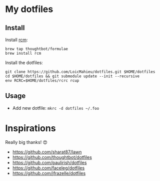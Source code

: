 
# My dotfiles

## Install

Install [rcm](https://github.com/thoughtbot/rcm):

    brew tap thoughtbot/formulae
    brew install rcm

Install the dotfiles:

    git clone https://github.com/LoicMahieu/dotfiles.git $HOME/dotfiles
    cd $HOME/dotfiles && git submodule update --init --recursive
    env RCRC=$HOME/dotfiles/rcrc rcup

## Usage

- Add new dotfile: `mkrc -d dotfiles ~/.foo`

# Inspirations

Really big thanks! 😍

* https://github.com/sharat87/lawn
* https://github.com/thoughtbot/dotfiles
* https://github.com/paulirish/dotfiles
* https://github.com/faceleg/dotfiles
* https://github.com/jfrazelle/dotfiles

